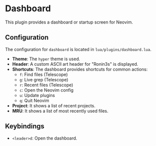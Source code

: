 
# Dashboard

This plugin provides a dashboard or startup screen for Neovim.

## Configuration

The configuration for `dashboard` is located in `lua/plugins/dashboard.lua`.

- **Theme**: The `hyper` theme is used.
- **Header**: A custom ASCII art header for "Ronin3s" is displayed.
- **Shortcuts**: The dashboard provides shortcuts for common actions:
  - `f`: Find files (Telescope)
  - `g`: Live grep (Telescope)
  - `r`: Recent files (Telescope)
  - `c`: Open the Neovim config
  - `u`: Update plugins
  - `q`: Quit Neovim
- **Project**: It shows a list of recent projects.
- **MRU**: It shows a list of most recently used files.

## Keybindings

- `<leader>d`: Open the dashboard.
